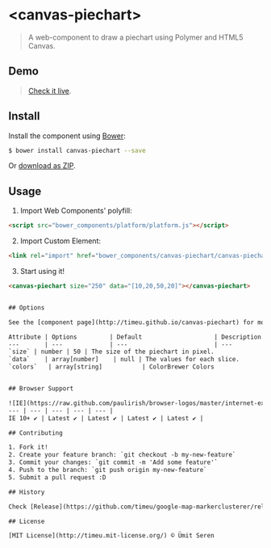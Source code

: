 # &lt;canvas-piechart&gt;

> A web-component to draw a piechart using Polymer and HTML5 Canvas.

## Demo
> [Check it live](http://timeu.github.io/canvas-piechart/components/canvas-piechart/demo.html).

## Install

Install the component using [Bower](http://bower.io/):

```sh
$ bower install canvas-piechart --save
```

Or [download as ZIP](https://github.com/timeu/canvas-piechart/archive/master.zip).

## Usage

1. Import Web Components' polyfill:

  ```html
<script src="bower_components/platform/platform.js"></script>
  ```

2. Import Custom Element:

  ```html
<link rel="import" href="bower_components/canvas-piechart/canvas-piechart.html">
  ```

3. Start using it!

  ```html
  <canvas-piechart size="250" data="[10,20,50,20]"></canvas-piechart>
  

## Options

See the [component page](http://timeu.github.io/canvas-piechart) for more information.

Attribute | Options         | Default                    | Description
---       | ---             | ---                        | ---
`size` | number | 50 | The size of the piechart in pixel. 
`data`    | array[number]    | null | The values for each slice.
`colors`   | array[string]           | ColorBrewer Colors                  | Specifies the colors to be used for each slice of the piechart. 


## Browser Support

![IE](https://raw.github.com/paulirish/browser-logos/master/internet-explorer/internet-explorer_48x48.png) | ![Chrome](https://raw.github.com/paulirish/browser-logos/master/chrome/chrome_48x48.png) | ![Firefox](https://raw.github.com/paulirish/browser-logos/master/firefox/firefox_48x48.png) | ![Opera](https://raw.github.com/paulirish/browser-logos/master/opera/opera_48x48.png) | ![Safari](https://raw.github.com/paulirish/browser-logos/master/safari/safari_48x48.png)
--- | --- | --- | --- | --- |
IE 10+ ✔ | Latest ✔ | Latest ✔ | Latest ✔ | Latest ✔ |

## Contributing

1. Fork it!
2. Create your feature branch: `git checkout -b my-new-feature`
3. Commit your changes: `git commit -m 'Add some feature'`
4. Push to the branch: `git push origin my-new-feature`
5. Submit a pull request :D

## History

Check [Release](https://github.com/timeu/google-map-markerclusterer/releases) list.

## License

[MIT License](http://timeu.mit-license.org/) © Ümit Seren
